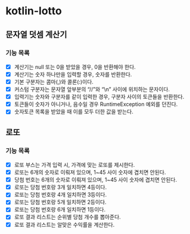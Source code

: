 # kotlin-lotto

## 문자열 덧셈 계산기

### 기능 목록

- [X] 계산기는 null 또는 0을 받았을 경우, 0을 반환해야 한다.
- [X] 계산기는 숫자 하나만을 입력할 경우, 숫자를 반환한다.
- [X] 기본 구분자는 콤마(,)와 콜론(:)이다.
- [X] 커스텀 구분자는 문자열 앞부분의 “//”와 “\n” 사이에 위치하는 문자이다.
- [X] 입력기는 숫자와 구분자를 같이 입력한 경우, 구분자 사이의 토큰들을 반환한다.
- [X] 토큰들이 숫자가 아니거나, 음수일 경우 RuntimeException 예외를 던진다.
- [X] 숫자토큰 목록을 받았을 때 이를 모두 더한 값을 받는다.

## 로또

### 기능 목록
- [X] 로또 부스는 가격 입력 시, 가격에 맞는 로또를 제시한다.
- [X] 로또는 6개의 숫자로 이뤄져 있으며, 1~45 사이 숫자에 겹치면 안된다. 
- [X] 당첨 번호는 6개의 숫자로 이뤄져 있으며, 1~45 사이 숫자에 겹치면 안된다.
- [X] 로또는 당첨 번호랑 3개 일치하면 4등이다.
- [X] 로또는 당첨 번호랑 4개 일치하면 3등이다.
- [X] 로또는 당첨 번호랑 5개 일치하면 2등이다.
- [X] 로또는 당첨 번호랑 6개 일치하면 1등이다.
- [X] 로또 결과 리스트는 순위별 당첨 개수를 뽑아준다.
- [X] 로또 결과 리스트는 알맞은 수익률을 계산한다. 
